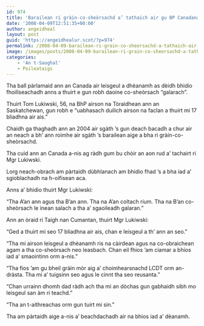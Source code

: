 ```yaml
---
id: 974
title: 'Barailean ri gràin-co-sheòrsachd a’ tathaich air gu BP Canadanach'
date: '2008-04-09T12:51:35+00:00'
author: angeidheal
layout: post
guid: 'https://angeidhealur.scot/?p=974'
permalink: /2008-04-09-barailean-ri-grain-co-sheorsachd-a-tathaich-air-gu-bp-canadanach/
image: /images/posts/2008-04-09-barailean-ri-grain-co-sheorsachd-a-tathaich-air-gu-bp-canadanach.webp
categories:
    - 'An t-Saoghal'
    - Poileataigs
---
```


Tha ball pàrlamaid ann an Canada air leisgeul a dhèanamh as dèidh bhidio fhoillseachadh anns a thuirt e gun robh daoine co-sheòrsach “galarach”.

Thuirt Tom Lukiwski, 56, na BhP airson na Tòraidhean ann an Saskatchewan, gun robh e “uabhasach duilich airson na faclan a thuirt mi 17 bliadhna air ais.”

Chaidh ga thaghadh ann an 2004 air sgàth ’s gun deach bacadh a chur air an neach a bh’ ann roimhe air sgàth ’s barailean aige a bha ri gràin-co-sheòrsachd.

Tha cuid ann an Canada a-nis ag ràdh gum bu chòir an aon rud a’ tachairt ri Mgr Lukiwski.

Lorg neach-obrach am pàrtaidh dùbhlanach am bhidio fhad ’s a bha iad a’ sgioblachadh na h-oifisean aca.

Anns a’ bhidio thuirt Mgr Lukiwski:

“Tha A’an ann agus tha B’an ann. Tha na A’an coltach rium. Tha na B’an co-sheòrsach le ìnean salach a tha a’ sgaoileadh galaran.”

Ann an òraid ri Taigh nan Cumantan, thuirt Mgr Lukiwski:

“Ged a thuirt mi seo 17 bliadhna air ais, chan e leisgeul a th’ ann an seo.”

“Tha mi airson leisgeul a dhèanamh ris na càirdean agus na co-obraichean agam a tha co-sheòrsach neo leasbach. Chan eil fhios ’am ciamar a bhios iad a’ smaointinn orm a-nis.”

“Tha fios ’am gu bheil gràin mòr aig a’ choimhearsnachd LCDT orm an-dràsta. Tha mi a’ tuigsinn seo agus le cinnt tha seo reusanta.”

“Chan urrainn dhomh dad ràdh ach tha mi an dòchas gun gabhaidh sibh mo leisgeul san àm ri teachd.”

“Tha an t-aithreachas orm gun tuirt mi sin.”

Tha am pàrtaidh aige a-nis a’ beachdachadh air na bhios iad a’ dèanamh.
